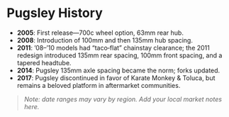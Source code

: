 # Pugsley History

- **2005**: First release—700c wheel option, 63mm rear hub.  
- **2008**: Introduction of 100mm and then 135mm hub spacing.  
- **2011**: ’08–’10 models had “taco‐flat” chainstay clearance; the 2011 redesign introduced 135mm rear spacing, 100mm front spacing, and a tapered headtube.  
- **2014**: Pugsley 135mm axle spacing became the norm; forks updated.  
- **2017**: Pugsley discontinued in favor of Karate Monkey & Toluca, but remains a beloved platform in aftermarket communities.  

> _Note: date ranges may vary by region. Add your local market notes here._